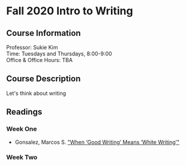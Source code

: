 # Fall 2020 Intro to Writing

## Course Information

Professor: Sukie Kim\
Time: Tuesdays and Thursdays, 8:00-9:00\
Office & Office Hours: TBA

## Course Description

Let's think about writing

## Readings

### Week One

- Gonsalez, Marcos S. ["When ‘Good Writing’ Means ‘White Writing’"](https://electricliterature.com/when-good-writing-means-white-writing/)

### Week Two
